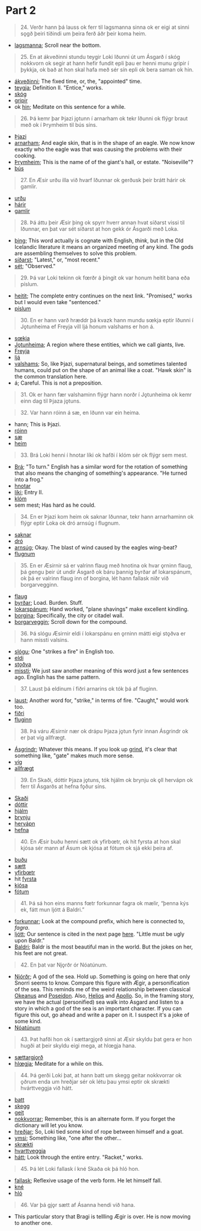 # Part 2 

>24\. Verðr hann þá lauss ok ferr til lagsmanna sinna ok er eigi at sinni sǫgð þeiri tíðindi um þeira ferð áðr þeir koma heim.

* [lagsmanna](http://www.germanic-lexicon-project.org/cgi-bin/gmc_search_v3?cmd=viewthis&id=cv:b0369:19); Scroll near the bottom.

>25\. En at ákveðinni stundu teygir Loki Iðunni út um Ásgarð í skóg nokkvorn ok segir at hann hefir fundit epli þau er henni munu gripir í þykkja, ok bað at hon skal hafa með sér sín epli ok bera saman ok hin. 

* [ákveðinni](http://www.germanic-lexicon-project.org/cgi-bin/gmc_search_v3?cmd=viewthis&id=cv:b0041:46); The fixed time, or, the, "appointed" time.
* [teygja](http://www.germanic-lexicon-project.org/cgi-bin/gmc_search_v3?cmd=viewthis&id=cv:b0629:15); Definition II. "Entice," works.
* [skóg](http://www.germanic-lexicon-project.org/cgi-bin/gmc_search_v3?cmd=viewthis&id=cv:b0555:37)
* [gripir](http://www.germanic-lexicon-project.org/cgi-bin/gmc_search_v3?cmd=viewthis&id=cv:b0215:25)
* ok [hin](https://en.wiktionary.org/wiki/hinn#Old_Norse); Meditate on this sentence for a while.

>26\. Þá kemr þar Þjazi jǫtunn í arnarham ok tekr Iðunni ok flýgr braut með ok í Þrymheim til bús síns.

* [Þjazi](http://www.germanic-lexicon-project.org/cgi-bin/gmc_search_v3?cmd=viewthis&id=cv:b0739:7)
* [arnar](http://www.germanic-lexicon-project.org/cgi-bin/gmc_search_v3?cmd=viewthis&id=cv:b0767:33)[ham](http://www.germanic-lexicon-project.org/cgi-bin/gmc_search_v3?cmd=viewthis&id=cv:b0236:14); And eagle skin, that is in the shape of an eagle. We now know exactly who the eagle was that was causing the problems with their cooking.
* [Þrymheim](http://www.germanic-lexicon-project.org/cgi-bin/gmc_search_v3?cmd=viewthis&id=cv:b0747:41); This is the name of of the giant's hall, or estate. "Noiseville"?
* [bús](https://old-norse.net/html/b.php#b%C3%BA)

>27\. En Æsir urðu illa við hvarf Iðunnar ok gerðusk þeir brátt hárir ok gamlir.

* [urðu](https://en.wiktionary.org/wiki/ver%C3%B0a#Old_Norse)
* [hárir](http://www.germanic-lexicon-project.org/cgi-bin/gmc_search_v3?cmd=viewthis&id=bt:b0510:17)
* [gamlir](http://www.germanic-lexicon-project.org/cgi-bin/gmc_search_v3?cmd=viewthis&id=cv:b0188:13)

>28\. Þá áttu þeir Æsir þing ok spyrr hverr annan hvat síðarst vissi til Iðunnar, en þat var sét síðarst at hon gekk ór Ásgarði með Loka.

* [þing](http://www.germanic-lexicon-project.org/cgi-bin/gmc_search_v3?cmd=viewthis&id=cv:b0736:4); This word actually is cognate with English, _think_, but in the Old Icelandic literature it means an organized meeting of any kind. The gods are assembling themselves to solve this problem.
* [síðarst](https://en.wiktionary.org/wiki/s%C3%AD%C3%B0an#Old_Norse); "Latest," or, "most recent."
* [sét](https://en.wiktionary.org/wiki/sj%C3%A1#Etymology_2); "Observed."

>29\. Þá var Loki tekinn ok fœrðr á þingit ok var honum heitit bana eða píslum.

* [heitit](http://www.germanic-lexicon-project.org/cgi-bin/gmc_search_v3?cmd=viewthis&id=cv:b0252:25); The complete entry continues on the next link. "Promised," works but I would even take "sentenced."
* [píslum](http://www.germanic-lexicon-project.org/cgi-bin/gmc_search_v3?cmd=viewthis&id=cv:b0477:21)

>30\. En er hann varð hræddr þá kvazk hann mundu sœkja eptir Iðunni í Jǫtunheima ef Freyja vill ljá honum valshams er hon á. 

* [sœkja](http://www.germanic-lexicon-project.org/cgi-bin/gmc_search_v3?cmd=viewthis&id=cv:b0617:4)
* [Jǫtunheima](http://www.germanic-lexicon-project.org/cgi-bin/gmc_search_v3?cmd=viewthis&id=cv:b0328:8); A region where these entities, which we call giants, live.
* [Freyja](https://en.wikipedia.org/wiki/Freyja)
* [ljá](http://www.germanic-lexicon-project.org/cgi-bin/gmc_search_v3?cmd=viewthis&id=cv:b0394:4)
* [valshams](http://www.germanic-lexicon-project.org/cgi-bin/gmc_search_v3?cmd=viewthis&id=cv:b0676:2); So, like Þjazi, supernatural beings, and sometimes talented humans, could put on the shape of an animal like a coat. "Hawk skin" is the common translation here.
* á; Careful. This is not a preposition.

>31\. Ok er hann fær valshaminn flýgr hann norðr í Jǫtunheima ok kemr einn dag til Þjaza jǫtuns.

>32\. Var hann róinn á sæ, en Iðunn var ein heima.

* hann; This is Þjazi.
* [róinn](http://www.germanic-lexicon-project.org/cgi-bin/gmc_search_v3?cmd=viewthis&id=cv:b0502:11)
* [sæ](http://www.germanic-lexicon-project.org/cgi-bin/gmc_search_v3?cmd=viewthis&id=cv:b0618:17)
* [heim](http://www.germanic-lexicon-project.org/cgi-bin/gmc_search_v3?cmd=viewthis&id=cv:b0251:5)

>33\. Brá Loki henni í hnotar líki ok hafði í klóm sér ok flýgr sem mest.

* [Brá](https://en.wiktionary.org/wiki/breg%C3%B0a#Old_Norse); "To turn." English has a similar word for the rotation of something that also means the changing of something's appearance. "He turned into a frog."
* [hnotar](http://www.germanic-lexicon-project.org/cgi-bin/gmc_search_v3?cmd=viewthis&id=cv:b0277:14)
* [líki](http://www.germanic-lexicon-project.org/cgi-bin/gmc_search_v3?cmd=viewthis&id=cv:b0392:21); Entry II.
* [klóm](http://www.germanic-lexicon-project.org/cgi-bin/gmc_search_v3?cmd=viewthis&id=cv:b0343:31)
* sem mest; Has hard as he could.

>34\. En er Þjazi kom heim ok saknar Iðunnar, tekr hann arnarhaminn ok flýgr eptir Loka ok dró arnsúg í flugnum.

* [saknar](http://www.germanic-lexicon-project.org/cgi-bin/gmc_search_v3?cmd=viewthis&id=cv:b0509:26)
* [dró](https://en.wiktionary.org/wiki/draga#Old_Norse)
* [arnsúg](http://www.germanic-lexicon-project.org/cgi-bin/gmc_search_v3?cmd=viewthis&id=cv:b0605:44); Okay. The blast of wind caused by the eagles wing-beat?
* [flugnum](http://www.germanic-lexicon-project.org/cgi-bin/gmc_search_v3?cmd=viewthis&id=cv:b0162:10)

>35\. En er Æsirnir sá er valrinn flaug með hnotina ok hvar ǫrninn flaug, þá gengu þeir út undir Ásgarð ok báru þannig byrðar af lokarspánum, ok þá er valrinn flaug inn of borgina, lét hann fallask niðr við borgarvegginn.

* [flaug](https://en.wiktionary.org/wiki/flj%C3%BAga#Old_Norse)
* [byrðar](http://www.germanic-lexicon-project.org/cgi-bin/gmc_search_v3?cmd=viewthis&id=cv:b0090:26); Load. Burden. Stuff.
* [lokarspánum](http://www.germanic-lexicon-project.org/cgi-bin/gmc_search_v3?cmd=viewthis&id=cv:b0397:39); Hand worked, "plane shavings" make excellent kindling.
* [borgina](http://www.germanic-lexicon-project.org/cgi-bin/gmc_search_v3?cmd=viewthis&id=cv:b0073:14); Specifically, the city or citadel wall.
* [borgarveggin](http://www.germanic-lexicon-project.org/cgi-bin/gmc_search_v3?cmd=viewthis&id=cv:b0073:14); Scroll down for the compound.

>36\. Þá slógu Æsirnir eldi í lokarspánu en ǫrninn mátti eigi stǫðva er hann missti valsins.

* [slógu](https://en.wiktionary.org/wiki/sl%C3%A1#Old_Norse); One "strikes a fire" in English too.
* [eldi](http://www.germanic-lexicon-project.org/cgi-bin/gmc_search_v3?cmd=viewthis&id=cv:b0125:42)
* [stǫðva](https://en.wiktionary.org/wiki/st%C7%AB%C3%B0va)
* [missti](http://www.germanic-lexicon-project.org/cgi-bin/gmc_search_v3?cmd=viewthis&id=cv:b0431:39); We just saw another meaning of this word just a few sentences ago. English has the same pattern.

>37\. Laust þá eldinum í fiðri arnarins ok tók þá af fluginn.

* [laust](http://www.germanic-lexicon-project.org/cgi-bin/gmc_search_v3?cmd=viewthis&id=cv:b0395:25); Another word for, "strike," in terms of fire. "Caught," would work too.
* [fiðri](http://www.germanic-lexicon-project.org/cgi-bin/gmc_search_v3?cmd=viewthis&id=cv:b0152:38)
* [fluginn](http://www.germanic-lexicon-project.org/cgi-bin/gmc_search_v3?cmd=viewthis&id=cv:b0162:10)

>38\. Þá váru Æsirnir nær ok drápu Þjaza jǫtun fyrir innan Ásgrindr ok er þat víg allfrægt.

* [Ásgrindr](http://www.germanic-lexicon-project.org/cgi-bin/gmc_search_v3?cmd=viewthis&id=cv:b0045:43); Whatever this means. If you look up [grind](http://www.germanic-lexicon-project.org/cgi-bin/gmc_search_v3?cmd=viewthis&id=cv:b0215:20), it's clear that something like, "gate" makes much more sense.
* [víg](http://www.germanic-lexicon-project.org/cgi-bin/gmc_search_v3?cmd=viewthis&id=cv:b0715:2)
* [allfrægt](http://lexicon.ff.cuni.cz/html/oi_cleasbyvigfusson/b0014.html)

>39\. En Skaði, dóttir Þjaza jǫtuns, tók hjálm ok brynju ok ǫll hervápn ok ferr til Ásgarðs at hefna fǫður síns.

* [Skaði](https://en.wikipedia.org/wiki/Ska%C3%B0i)
* [dóttir](http://www.germanic-lexicon-project.org/cgi-bin/gmc_search_v3?cmd=viewthis&id=cv:b0102:10)
* [hjálm](http://www.germanic-lexicon-project.org/cgi-bin/gmc_search_v3?cmd=viewthis&id=cv:b0266:48)
* [brynju](http://www.germanic-lexicon-project.org/cgi-bin/gmc_search_v3?cmd=viewthis&id=cv:b0084:32)
* [hervápn](http://www.germanic-lexicon-project.org/cgi-bin/gmc_search_v3?cmd=viewthis&id=cv:b0259:1)
* [hefna](http://www.germanic-lexicon-project.org/cgi-bin/gmc_search_v3?cmd=viewthis&id=cv:b0246:5)

>40\. En Æsir buðu henni sætt ok yfirbœtr, ok hit fyrsta at hon skal kjósa sér mann af Ásum ok kjósa at fótum ok sjá ekki þeira af.

* [buðu](https://en.wiktionary.org/wiki/bj%C3%B3%C3%B0a#Old_Norse)
* [sætt](http://www.germanic-lexicon-project.org/cgi-bin/gmc_search_v3?cmd=viewthis&id=cv:b0619:22)
* [yfirbœtr](http://www.germanic-lexicon-project.org/cgi-bin/gmc_search_v3?cmd=viewthis&id=cv:b0724:12)
* hit [fyrsta](http://www.germanic-lexicon-project.org/cgi-bin/gmc_search_v3?cmd=viewthis&id=cv:b0184:5)
* [kjósa](http://www.germanic-lexicon-project.org/cgi-bin/gmc_search_v3?cmd=viewthis&id=cv:b0340:53)
* [fótum](http://www.germanic-lexicon-project.org/cgi-bin/gmc_search_v3?cmd=viewthis&id=cv:b0168:51)

>41\. Þá sá hon eins manns fœtr forkunnar fagra ok mælir, “þenna kýs ek, fátt mun ljótt á Baldri.”

* [forkunnar](http://www.germanic-lexicon-project.org/cgi-bin/gmc_search_v3?cmd=viewthis&id=cv:b0164:53); Look at the compound prefix, which here is connected to, _fagra_.
* [ljótt](http://www.germanic-lexicon-project.org/cgi-bin/gmc_search_v3?cmd=viewthis&id=cv:b0395:32); Our sentence is cited in the next page [here](http://www.germanic-lexicon-project.org/cgi-bin/gmc_search_v3?cmd=viewthis&id=cv:b0396:1). "Little must be ugly upon Baldr."
* [Baldri](https://en.wikipedia.org/wiki/Baldr); Baldr is the most beautiful man in the world. But the jokes on her, his feet are not great.

>42\. En þat var Njǫrðr ór Nóatúnum.

* [Njórðr](https://en.wikipedia.org/wiki/Nj%C3%B6r%C3%B0r); A god of the sea. Hold up. Something is going on here that only Snorri seems to know. Compare this figure with Ægir, a personification of the sea. This reminds me of the weird relationship between classical [Okeanus](https://en.wikipedia.org/wiki/Oceanus) and [Poseidon](https://en.wikipedia.org/wiki/Poseidon). Also, [Helios](https://en.wikipedia.org/wiki/Helios) and [Apollo](https://en.wikipedia.org/wiki/Apollo). So, in the framing story, we have the actual (personified) sea walk into Asgard and listen to a story in which a god of the sea is an important character. If you can figure this out, go ahead and write a paper on it. I suspect it's a joke of some kind.
* [Nóatúnum](https://en.wikipedia.org/wiki/N%C3%B3at%C3%BAn_(mythology)) 

>43\. Þat hafði hon ok í sættargjǫrð sinni at Æsir skyldu þat gera er hon hugði at þeir skyldu eigi mega, at hlœgja hana.

* [sættargjǫrð](http://lexicon.ff.cuni.cz/html/oi_cleasbyvigfusson/b0518.html)
* [hlœgja](http://www.germanic-lexicon-project.org/cgi-bin/gmc_search_v3?cmd=viewthis&id=cv:b0274:47); Meditate for a while on this.

>44\. Þá gerði Loki þat, at hann batt um skegg geitar nokkvorrar ok ǫðrum enda um hreðjar sér ok létu þau ymsi eptir ok skrækti hvárttveggja við hátt.

* [batt](https://en.wiktionary.org/wiki/binda#Old_Norse)
* [skegg](http://www.germanic-lexicon-project.org/cgi-bin/gmc_search_v3?cmd=viewthis&id=cv:b0542:25)
* [geit](http://www.germanic-lexicon-project.org/cgi-bin/gmc_search_v3?cmd=viewthis&id=cv:b0196:26)
* [nokkvorrar](https://en.wiktionary.org/wiki/n%C7%ABkkurr#Old_Norse); Remember, this is an alternate form. If you forget the dictionary will let you know.
* [hreðjar](http://www.germanic-lexicon-project.org/cgi-bin/gmc_search_v3?cmd=viewthis&id=cv:b0283:2); So, Loki tied some kind of rope between himself and a goat.
* [ymsi](http://www.germanic-lexicon-project.org/cgi-bin/gmc_search_v3?cmd=viewthis&id=cv:b0727:45); Something like, "one after the other...
* [skrækti](http://www.germanic-lexicon-project.org/cgi-bin/gmc_search_v3?cmd=viewthis&id=cv:b0559:29)
* [hvarttveggja](https://en.wiktionary.org/wiki/hv%C3%A1rrtveggja)
* [hátt](http://www.germanic-lexicon-project.org/cgi-bin/gmc_search_v3?cmd=viewthis&id=cv:b0243:17); Look through the entire entry. "Racket," works.

>45\. Þá lét Loki fallask í kné Skaða ok þá hló hon. 

* [fallask](https://en.wiktionary.org/wiki/falla#Old_Norse); Reflexive usage of the verb form. He let himself fall.
* [kné](http://www.germanic-lexicon-project.org/cgi-bin/gmc_search_v3?cmd=viewthis&id=cv:b0346:4)
* [hló](https://en.wiktionary.org/wiki/hl%C3%A6ja#Old_Norse)

>46\. Var þá gjǫr sætt af Ásanna hendi við hana.

* This particular story that Bragi is tellling Ægir is over. He is now moving to another one.
